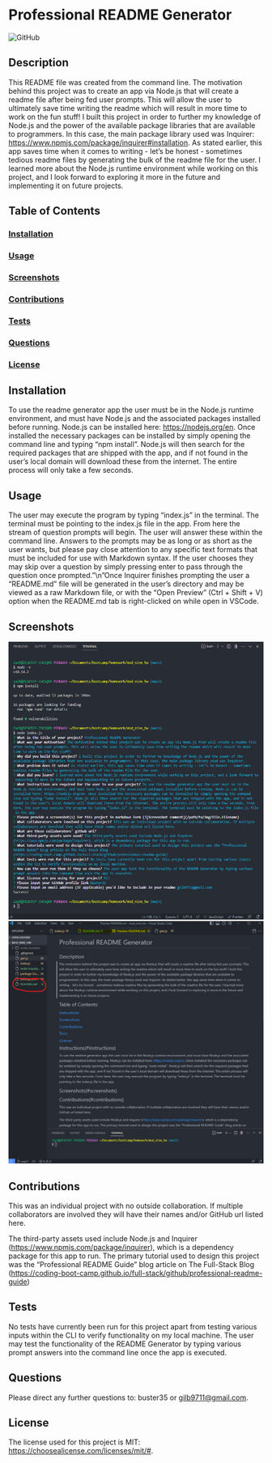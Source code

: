 # Professional README Generator
![GitHub](https://img.shields.io/github/license/buster35/README-generatorino)
## Description
This README file was created from the command line. The motivation behind this project was to create an app via Node.js that will create a readme file after being fed user prompts. This will allow the user to ultimately save time writing the readme which will result in more time to work on the fun stuff!
I built this project in order to further my knowledge of Node.js and the power of the available package libraries that are available to programmers. In this case, the main package library used was Inquirer: https://www.npmjs.com/package/inquirer#installation.
As stated earlier, this app saves time when it comes to writing - let’s be honest - sometimes tedious readme files by generating the bulk of the readme file for the user.
I learned more about the Node.js runtime environment while working on this project, and I look forward to exploring it more in the future and implementing it on future projects.
## Table of Contents
### [Installation](#installation)
### [Usage](#usage)
### [Screenshots](#screenshots)
### [Contributions](#contributions)
### [Tests](#tests)
### [Questions](#questions)
### [License](#license)
## Installation
To use the readme generator app the user must be in the Node.js runtime environment, and must have Node.js and the associated packages installed before running. Node.js can be installed here: https://nodejs.org/en. Once installed the necessary packages can be installed by simply opening the command line and typing “npm install”. Node.js will then search for the required packages that are shipped with the app, and if not found in the user’s local domain will download these from the internet. The entire process will only take a few seconds.
## Usage
The user may execute the program by typing “index.js” in the terminal. The terminal must be pointing to the index.js file in the app. From here the stream of question prompts will begin. The user will answer these within the command line. Answers to the prompts may be as long or as short as the user wants, but please pay close attention to any specific text formats that must be included for use with Markdown syntax. If the user chooses they may skip over a question by simply pressing enter to pass through the question once prompted.”\n”Once Inquirer finishes prompting the user a “README.md” file will be generated in the user’s directory and may be viewed as a raw Markdown file, or with the “Open Preview” (Ctrl + Shift + V) option when the README.md tab is right-clicked on while open in VSCode.
## Screenshots
![npm Inquirer Demo](./node-inquirer-demo.png)![Generated README.md](./generated-readme.png)
## Contributions
This was an individual project with no outside collaboration. If multiple collaborators are involved they will have their names and/or GitHub url listed here.

The third-party assets used include Node.js and Inquirer (https://www.npmjs.com/package/inquirer), which is a dependency package for this app to run.
The primary tutorial used to design this project was the “Professional README Guide” blog article on The Full-Stack Blog (https://coding-boot-camp.github.io/full-stack/github/professional-readme-guide)
## Tests
No tests have currently been run for this project apart from testing various inputs within the CLI to verify functionality on my local machine.
The user may test the functionality of the README Generator by typing various prompt answers into the command line once the app is executed.
## Questions
Please direct any further questions to: buster35 or gilb9711@gmail.com.
## License
The license used for this project is MIT: https://choosealicense.com/licenses/mit/#.
